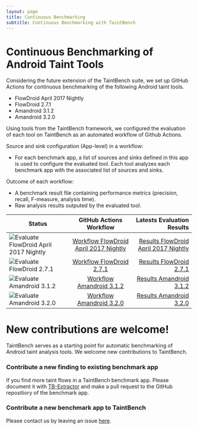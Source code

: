 ```yaml
---
layout: page
title: Continuous Benchmarking
subtitle: Continuous Benchmarking with TaintBench
---
```

# Continuous Benchmarking of Android Taint Tools
Considering the future extension of the TaintBench suite, we set up GitHub Actions for continuous benchmarking of the following Android taint tools. 
- FlowDroid April 2017 Nightly
- FlowDroid 2.7.1
- Amandroid 3.1.2
- Amandroid 3.2.0

Using tools from the TaintBench framework, we configured the evaluation of each tool on TaintBench as an automated workflow of Github Actions.

Source and sink configuration (App-level) in a workflow:
- For each benchmark app, a list of sources and sinks defined in this app is used to configure the evaluated tool. Each tool analyzes each benchmark app with the associated list of sources and sinks.

Outcome of each workflow:
 - A benchmark result file containing performance metrics (precision, recall, F-measure, analysis time).
 - Raw analysis results outputed by the evaluated tool.


| Status        |  GitHub Actions Workflow       | Latests Evaluation Results  |
| ------------- |:-------------:| -----:|
| ![Evaluate FlowDroid April 2017 Nightly](https://github.com/TaintBench/TaintBench/workflows/Evaluate%20FlowDroid%20April%202017%20Nightly/badge.svg)| [Workflow FlowDroid April 2017 Nightly](https://github.com/TaintBench/TaintBench/actions?query=workflow%3A%22Evaluate+FlowDroid+April+2017+Nightly%22)| [Results FlowDroid April 2017 Nightly](https://github.com/TaintBench/TaintBench/actions/runs/157028087)|
|![Evaluate FlowDroid 2.7.1](https://github.com/TaintBench/TaintBench/workflows/Evaluate%20FlowDroid%202.7.1/badge.svg)| [Workflow FlowDroid 2.7.1](https://github.com/TaintBench/TaintBench/actions?query=workflow%3A%22Evaluate+FlowDroid+2.7.1%22)| [Results FlowDroid 2.7.1](https://github.com/TaintBench/TaintBench/actions/runs/157028086)|
![Evaluate Amandroid 3.1.2](https://github.com/TaintBench/TaintBench/workflows/Evaluate%20Amandroid%203.1.2/badge.svg) |[Workflow Amandroid 3.1.2](https://github.com/TaintBench/TaintBench/actions?query=workflow%3A%22Evaluate+Amandroid+3.1.2%22) |[Results Amandroid 3.1.2]( https://github.com/TaintBench/TaintBench/actions/runs/157028088)|
|![Evaluate Amandroid 3.2.0](https://github.com/TaintBench/TaintBench/workflows/Evaluate%20Amandroid%203.2.0/badge.svg)|[Workflow Amandroid 3.2.0](https://github.com/TaintBench/TaintBench/actions?query=workflow%3A%22Evaluate+Amandroid+3.2.0%22)| [Results Amandroid 3.2.0](https://github.com/TaintBench/TaintBench/actions/runs/157028083)|


# New contributions are welcome!
TaintBench serves as a starting point for automatic benchmarking of Android taint analysis tools. 
We welcome new contributions to TaintBench. 

### Contribute a new finding to existing benchmark app
If you find more taint flows in a TaintBench benchmark app. Please document it with [TB-Extractor](https://taintbench.github.io/taintbenchFramework) and make a pull request to the GitHub repositiory of the benchmark app.  

### Contribute a new benchmark app to TaintBench
Please contact us by leaving an issue [here](https://github.com/TaintBench/TaintBench/issues).  